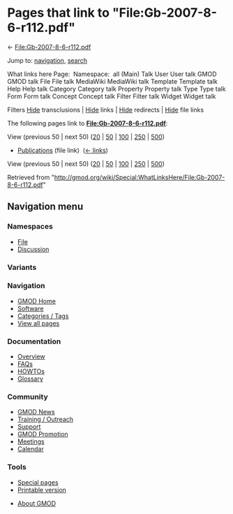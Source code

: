 <div id="mw-page-base" class="noprint">

</div>

<div id="mw-head-base" class="noprint">

</div>

<div id="content" class="mw-body" role="main">

<span id="top"></span>

<div id="mw-js-message" style="display:none;">

</div>



# <span dir="auto">Pages that link to "File:Gb-2007-8-6-r112.pdf"</span>

<div id="bodyContent">

<div id="contentSub">

←
[File:Gb-2007-8-6-r112.pdf](/wiki/File:Gb-2007-8-6-r112.pdf "File:Gb-2007-8-6-r112.pdf")

</div>

<div id="jump-to-nav" class="mw-jump">

Jump to: [navigation](#mw-navigation), [search](#p-search)

</div>

<div id="mw-content-text">

What links here Page:  Namespace:  all (Main) Talk User User talk GMOD
GMOD talk File File talk MediaWiki MediaWiki talk Template Template talk
Help Help talk Category Category talk Property Property talk Type Type
talk Form Form talk Concept Concept talk Filter Filter talk Widget
Widget talk

Filters
[Hide](/mediawiki/index.php?title=Special:WhatLinksHere/File:Gb-2007-8-6-r112.pdf&hidetrans=1 "Special:WhatLinksHere/File:Gb-2007-8-6-r112.pdf")
transclusions \|
[Hide](/mediawiki/index.php?title=Special:WhatLinksHere/File:Gb-2007-8-6-r112.pdf&hidelinks=1 "Special:WhatLinksHere/File:Gb-2007-8-6-r112.pdf")
links \|
[Hide](/mediawiki/index.php?title=Special:WhatLinksHere/File:Gb-2007-8-6-r112.pdf&hideredirs=1 "Special:WhatLinksHere/File:Gb-2007-8-6-r112.pdf")
redirects \|
[Hide](/mediawiki/index.php?title=Special:WhatLinksHere/File:Gb-2007-8-6-r112.pdf&hideimages=1 "Special:WhatLinksHere/File:Gb-2007-8-6-r112.pdf")
file links

The following pages link to
**[File:Gb-2007-8-6-r112.pdf](/wiki/File:Gb-2007-8-6-r112.pdf "File:Gb-2007-8-6-r112.pdf")**:

View (previous 50 \| next 50)
([20](/mediawiki/index.php?title=Special:WhatLinksHere/File:Gb-2007-8-6-r112.pdf&limit=20 "Special:WhatLinksHere/File:Gb-2007-8-6-r112.pdf")
\|
[50](/mediawiki/index.php?title=Special:WhatLinksHere/File:Gb-2007-8-6-r112.pdf&limit=50 "Special:WhatLinksHere/File:Gb-2007-8-6-r112.pdf")
\|
[100](/mediawiki/index.php?title=Special:WhatLinksHere/File:Gb-2007-8-6-r112.pdf&limit=100 "Special:WhatLinksHere/File:Gb-2007-8-6-r112.pdf")
\|
[250](/mediawiki/index.php?title=Special:WhatLinksHere/File:Gb-2007-8-6-r112.pdf&limit=250 "Special:WhatLinksHere/File:Gb-2007-8-6-r112.pdf")
\|
[500](/mediawiki/index.php?title=Special:WhatLinksHere/File:Gb-2007-8-6-r112.pdf&limit=500 "Special:WhatLinksHere/File:Gb-2007-8-6-r112.pdf"))

- [Publications](/wiki/Publications "Publications") (file link) ‎
  <span class="mw-whatlinkshere-tools">([←
  links](/mediawiki/index.php?title=Special:WhatLinksHere&target=Publications "Special:WhatLinksHere"))</span>

View (previous 50 \| next 50)
([20](/mediawiki/index.php?title=Special:WhatLinksHere/File:Gb-2007-8-6-r112.pdf&limit=20 "Special:WhatLinksHere/File:Gb-2007-8-6-r112.pdf")
\|
[50](/mediawiki/index.php?title=Special:WhatLinksHere/File:Gb-2007-8-6-r112.pdf&limit=50 "Special:WhatLinksHere/File:Gb-2007-8-6-r112.pdf")
\|
[100](/mediawiki/index.php?title=Special:WhatLinksHere/File:Gb-2007-8-6-r112.pdf&limit=100 "Special:WhatLinksHere/File:Gb-2007-8-6-r112.pdf")
\|
[250](/mediawiki/index.php?title=Special:WhatLinksHere/File:Gb-2007-8-6-r112.pdf&limit=250 "Special:WhatLinksHere/File:Gb-2007-8-6-r112.pdf")
\|
[500](/mediawiki/index.php?title=Special:WhatLinksHere/File:Gb-2007-8-6-r112.pdf&limit=500 "Special:WhatLinksHere/File:Gb-2007-8-6-r112.pdf"))

</div>

<div class="printfooter">

Retrieved from
"<http://gmod.org/wiki/Special:WhatLinksHere/File:Gb-2007-8-6-r112.pdf>"

</div>

<div id="catlinks" class="catlinks catlinks-allhidden">

</div>

<div class="visualClear">

</div>

</div>

</div>

<div id="mw-navigation">

## Navigation menu

<div id="mw-head">



<div id="left-navigation">

<div id="p-namespaces" class="vectorTabs" role="navigation"
aria-labelledby="p-namespaces-label">

### Namespaces

- <span id="ca-nstab-image"><a href="/wiki/File:Gb-2007-8-6-r112.pdf" accesskey="c"
  title="View the file page [c]">File</a></span>
- <span id="ca-talk"><a
  href="/mediawiki/index.php?title=File_talk:Gb-2007-8-6-r112.pdf&amp;action=edit&amp;redlink=1"
  accesskey="t"
  title="Discussion about the content page [t]">Discussion</a></span>

</div>

<div id="p-variants" class="vectorMenu emptyPortlet" role="navigation"
aria-labelledby="p-variants-label">

### 

### Variants[](#)

<div class="menu">

</div>

</div>

</div>





</div>

</div>

</div>

<div id="mw-panel">

<div id="p-logo" role="banner">

<a href="/wiki/Main_Page"
style="background-image: url(http://gmod.org/images/GMOD-cogs.png);"
title="Visit the main page"></a>

</div>

<div id="p-Navigation" class="portal" role="navigation"
aria-labelledby="p-Navigation-label">

### Navigation

<div class="body">

- <span id="n-GMOD-Home">[GMOD Home](/wiki/Main_Page)</span>
- <span id="n-Software">[Software](/wiki/GMOD_Components)</span>
- <span id="n-Categories-.2F-Tags">[Categories /
  Tags](/wiki/Categories)</span>
- <span id="n-View-all-pages">[View all
  pages](/wiki/Special:AllPages)</span>

</div>

</div>

<div id="p-Documentation" class="portal" role="navigation"
aria-labelledby="p-Documentation-label">

### Documentation

<div class="body">

- <span id="n-Overview">[Overview](/wiki/Overview)</span>
- <span id="n-FAQs">[FAQs](/wiki/Category:FAQ)</span>
- <span id="n-HOWTOs">[HOWTOs](/wiki/Category:HOWTO)</span>
- <span id="n-Glossary">[Glossary](/wiki/Glossary)</span>

</div>

</div>

<div id="p-Community" class="portal" role="navigation"
aria-labelledby="p-Community-label">

### Community

<div class="body">

- <span id="n-GMOD-News">[GMOD News](/wiki/GMOD_News)</span>
- <span id="n-Training-.2F-Outreach">[Training /
  Outreach](/wiki/Training_and_Outreach)</span>
- <span id="n-Support">[Support](/wiki/Support)</span>
- <span id="n-GMOD-Promotion">[GMOD
  Promotion](/wiki/GMOD_Promotion)</span>
- <span id="n-Meetings">[Meetings](/wiki/Meetings)</span>
- <span id="n-Calendar">[Calendar](/wiki/Calendar)</span>

</div>

</div>

<div id="p-tb" class="portal" role="navigation"
aria-labelledby="p-tb-label">

### Tools

<div class="body">

- <span id="t-specialpages"><a href="/wiki/Special:SpecialPages" accesskey="q"
  title="A list of all special pages [q]">Special pages</a></span>
- <span id="t-print"><a
  href="/mediawiki/index.php?title=Special:WhatLinksHere/File:Gb-2007-8-6-r112.pdf&amp;printable=yes"
  rel="alternate" accesskey="p"
  title="Printable version of this page [p]">Printable version</a></span>

</div>

</div>

</div>

</div>

<div id="footer" role="contentinfo">

- <span id="footer-places-about">[About
  GMOD](/wiki/GMOD:About "GMOD:About")</span>

<!-- -->






</div>
